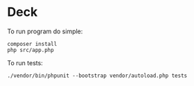 # Deck
To run program do simple:


```
composer install
php src/app.php
```

To run tests:

```
./vendor/bin/phpunit --bootstrap vendor/autoload.php tests
```

